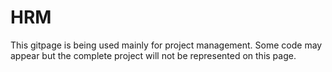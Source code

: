 # HRM

This gitpage is being used mainly for project management. Some code may appear but the complete project will not be represented on this page.
